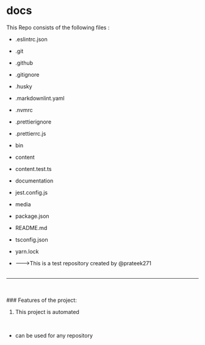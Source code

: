 # docs
This Repo consists of the following files :
- .eslintrc.json
- .git
- .github
- .gitignore
- .husky
- .markdownlint.yaml
- .nvmrc
- .prettierignore
- .prettierrc.js
- bin
- content
- content.test.ts
- documentation
- jest.config.js
- media
- package.json
- README.md
- tsconfig.json
- yarn.lock




- --->This is a test repository created by @prateek271
<br><br>
---
<br><br>###	Features of the project:
<br>
1. This project is automated
<br>


- can be used for any repository